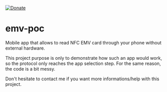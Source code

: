 [![Donate](https://img.shields.io/badge/Donate-PayPal-orange.svg)](https://www.paypal.com/donate/?cmd=_donations&business=8UK2BZP2K8NSS)

# emv-poc
Mobile app that allows to read NFC EMV card through your phone without external hardware.

This project purpose is only to demonstrate how such an app would work, so the protocol only reaches the app selection step. For the same reason, the code is a bit messy.

Don't hesitate to contact me if you want more informations/help with this project.
